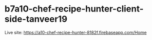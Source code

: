 # b7a10-chef-recipe-hunter-client-side-tanveer19

Live site: https://a10-chef-recipe-hunter-8182f.firebaseapp.com/Home
